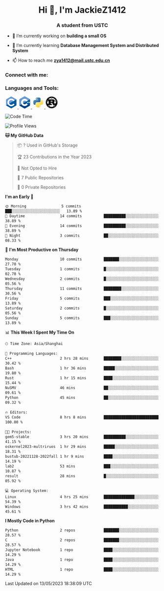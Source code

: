<h1 align="center">Hi 👋, I'm JackieZ1412</h1>
<h3 align="center">A student from USTC</h3>

- 🔭 I’m currently working on **building a small OS**

- 🌱 I’m currently learning **Database Management System and Distributed System**

- 📫 How to reach me **zya1412@mail.ustc.edu.cn**

<h3 align="left">Connect with me:</h3>
<p align="left">
</p>

<h3 align="left">Languages and Tools:</h3>
<p align="left"> <a href="https://www.cprogramming.com/" target="_blank" rel="noreferrer"> <img src="https://raw.githubusercontent.com/devicons/devicon/master/icons/c/c-original.svg" alt="c" width="40" height="40"/> </a> <a href="https://www.w3schools.com/cpp/" target="_blank" rel="noreferrer"> <img src="https://raw.githubusercontent.com/devicons/devicon/master/icons/cplusplus/cplusplus-original.svg" alt="cplusplus" width="40" height="40"/> </a> <a href="https://www.python.org" target="_blank" rel="noreferrer"> <img src="https://raw.githubusercontent.com/devicons/devicon/master/icons/python/python-original.svg" alt="python" width="40" height="40"/> </a> <a href="https://www.rust-lang.org" target="_blank" rel="noreferrer"> <img src="https://raw.githubusercontent.com/devicons/devicon/master/icons/rust/rust-plain.svg" alt="rust" width="40" height="40"/> </a> </p>



<!--START_SECTION:waka-->
![Code Time](http://img.shields.io/badge/Code%20Time-357%20hrs%2050%20mins-blue)

![Profile Views](http://img.shields.io/badge/Profile%20Views-0-blue)

**🐱 My GitHub Data** 

> 📦 ? Used in GitHub's Storage 
 > 
> 🏆 23 Contributions in the Year 2023
 > 
> 🚫 Not Opted to Hire
 > 
> 📜 7 Public Repositories 
 > 
> 🔑 0 Private Repositories 
 > 
**I'm an Early 🐤** 

```text
🌞 Morning                5 commits           ███░░░░░░░░░░░░░░░░░░░░░░   13.89 % 
🌆 Daytime                14 commits          ██████████░░░░░░░░░░░░░░░   38.89 % 
🌃 Evening                14 commits          ██████████░░░░░░░░░░░░░░░   38.89 % 
🌙 Night                  3 commits           ██░░░░░░░░░░░░░░░░░░░░░░░   08.33 % 
```
📅 **I'm Most Productive on Thursday** 

```text
Monday                   10 commits          ███████░░░░░░░░░░░░░░░░░░   27.78 % 
Tuesday                  1 commits           █░░░░░░░░░░░░░░░░░░░░░░░░   02.78 % 
Wednesday                2 commits           █░░░░░░░░░░░░░░░░░░░░░░░░   05.56 % 
Thursday                 11 commits          ████████░░░░░░░░░░░░░░░░░   30.56 % 
Friday                   5 commits           ███░░░░░░░░░░░░░░░░░░░░░░   13.89 % 
Saturday                 2 commits           █░░░░░░░░░░░░░░░░░░░░░░░░   05.56 % 
Sunday                   5 commits           ███░░░░░░░░░░░░░░░░░░░░░░   13.89 % 
```


📊 **This Week I Spent My Time On** 

```text
🕑︎ Time Zone: Asia/Shanghai

💬 Programming Languages: 
C++                      2 hrs 28 mins       ████████░░░░░░░░░░░░░░░░░   30.42 % 
Bash                     1 hr 36 mins        █████░░░░░░░░░░░░░░░░░░░░   19.80 % 
Rust                     1 hr 15 mins        ████░░░░░░░░░░░░░░░░░░░░░   15.44 % 
NuSMV                    46 mins             ██░░░░░░░░░░░░░░░░░░░░░░░   09.61 % 
Python                   45 mins             ██░░░░░░░░░░░░░░░░░░░░░░░   09.32 % 

🔥 Editors: 
VS Code                  8 hrs 8 mins        █████████████████████████   100.00 % 

🐱‍💻 Projects: 
gem5-stable              3 hrs 20 mins       ██████████░░░░░░░░░░░░░░░   41.15 % 
oskernel2023-multriruos  1 hr 29 mins        █████░░░░░░░░░░░░░░░░░░░░   18.31 % 
bustub-20221128-2022fall 1 hr 9 mins         ████░░░░░░░░░░░░░░░░░░░░░   14.19 % 
lab2                     53 mins             ███░░░░░░░░░░░░░░░░░░░░░░   10.87 % 
result                   28 mins             █░░░░░░░░░░░░░░░░░░░░░░░░   05.92 % 

💻 Operating System: 
Linux                    4 hrs 25 mins       ██████████████░░░░░░░░░░░   54.39 % 
Windows                  3 hrs 42 mins       ███████████░░░░░░░░░░░░░░   45.61 % 
```

**I Mostly Code in Python** 

```text
Python                   2 repos             ███████░░░░░░░░░░░░░░░░░░   28.57 % 
C                        2 repos             ███████░░░░░░░░░░░░░░░░░░   28.57 % 
Jupyter Notebook         1 repo              ████░░░░░░░░░░░░░░░░░░░░░   14.29 % 
Java                     1 repo              ████░░░░░░░░░░░░░░░░░░░░░   14.29 % 
HTML                     1 repo              ████░░░░░░░░░░░░░░░░░░░░░   14.29 % 
```




 Last Updated on 13/05/2023 18:38:09 UTC
<!--END_SECTION:waka-->
